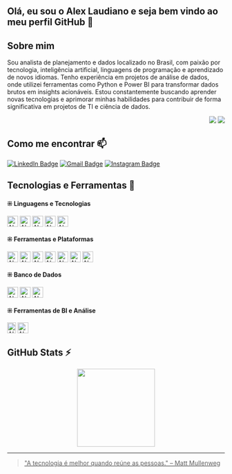 ## Olá, eu sou o Alex Laudiano e seja bem vindo ao meu perfil GitHub 👋

## Sobre mim
<p align="left">
Sou analista de planejamento e dados localizado no Brasil, com paixão por tecnologia, inteligência artificial, linguagens de programação e aprendizado de novos idiomas. Tenho experiência em projetos de análise de dados, onde utilizei ferramentas como Python e Power BI para transformar dados brutos em insights acionáveis. Estou constantemente buscando aprender novas tecnologias e aprimorar minhas habilidades para contribuir de forma significativa em projetos de TI e ciência de dados.
</p>

<p align="right">
<img src="https://views.whatilearened.today/views/github/alexlaudiano/views.svg"> <a href="https://github.com/alexlaudiano/"><img src="https://img.shields.io/github/followers/alexlaudiano?color=%234CC61E&label=GitHub%20Followers%20%3A"/></a>
</p>

## Como me encontrar 📫
[![LinkedIn Badge](https://img.shields.io/badge/-LinkedIn-373737?style=flat&logo=linkedin&logoColor=white)](https://www.linkedin.com/in/laudiano/)
[![Gmail Badge](https://img.shields.io/badge/Gmail-373737?style=flat&logo=Gmail&logoColor=white)](mailto:laudiano@gmail.com)
[![Instagram Badge](https://img.shields.io/badge/-Instagram-373737?style=flat&logo=instagram&logoColor=white)](https://www.instagram.com/laudianoalex/?hl=pt-br)

## Tecnologias e Ferramentas 🔧 
<div>
  <h4>⁜ Linguagens e Tecnologias</h4>
  <img align="center" alt="Alex-python" height="25" width="25" src="https://cdn.jsdelivr.net/gh/devicons/devicon@latest/icons/python/python-original.svg"/>
  <img align="center" alt="Alex-java" height="25" width="25" src="https://cdn.jsdelivr.net/gh/devicons/devicon@latest/icons/java/java-original.svg"/>
  <img align="center" alt="Alex-html5" height="25" width="25" src="https://cdn.jsdelivr.net/gh/devicons/devicon@latest/icons/html5/html5-original.svg"/>
  <img align="center" alt="Alex-javascript" height="25" width="25" src="https://cdn.jsdelivr.net/gh/devicons/devicon@latest/icons/javascript/javascript-original.svg"/>
  <img align="center" alt="Alex-css3" height="25" width="25" src="https://cdn.jsdelivr.net/gh/devicons/devicon@latest/icons/css3/css3-original.svg"/>
  <h4>⁜ Ferramentas e Plataformas</h4>
  <img align="center" alt="Alex-git" height="25" width="25" src="https://cdn.jsdelivr.net/gh/devicons/devicon@latest/icons/git/git-original.svg"/>
  <img align="center" alt="Alex-git" height="25" width="25" src="https://cdn.jsdelivr.net/gh/devicons/devicon@latest/icons/github/github-original.svg"/>
  <img align="center" alt="Alex-jupyter" height="25" width="25" src="https://cdn.jsdelivr.net/gh/devicons/devicon@latest/icons/jupyter/jupyter-original.svg"/>
  <img align="center" alt="Alex-anaconda" height="25" width="25" src="https://cdn.jsdelivr.net/gh/devicons/devicon@latest/icons/anaconda/anaconda-original.svg" />
  <img align="center" alt="Alex-vscode" height="25" width="25" src="https://cdn.jsdelivr.net/gh/devicons/devicon@latest/icons/vscode/vscode-original.svg"/>
  <img align="center" alt="Alex-figma" height="25" width="25" src="https://cdn.jsdelivr.net/gh/devicons/devicon@latest/icons/figma/figma-original.svg"/>
  <img align="center" alt="Alex-canva" height="25" width="25" src="https://cdn.jsdelivr.net/gh/devicons/devicon@latest/icons/canva/canva-original.svg" />
  <h4>⁜ Banco de Dados</h4>
  <img align="center" alt="Alex-mysql" height="25" width="25" src="https://cdn.jsdelivr.net/gh/devicons/devicon@latest/icons/mysql/mysql-original.svg"/>
  <img align="center" alt="Alex-postgresql" height="25" width="25" src="https://cdn.jsdelivr.net/gh/devicons/devicon@latest/icons/postgresql/postgresql-original.svg"/>
  <img align="center" alt="Alex-postgresql" height="25" width="25" src="https://cdn.jsdelivr.net/gh/devicons/devicon@latest/icons/sqlite/sqlite-original.svg"/>
  <h4>⁜ Ferramentas de BI e Análise</h4>
  <img align="center" alt="Alex-BI" height="25" width="20" src="https://github.com/microsoft/PowerBI-Icons/blob/main/PNG/Power-BI.png">
  <img align="center" alt="Alex-Excel" height="25" width="25" src="https://github.com/sempostma/office365-icons/blob/master/png/256/excel.png">
</div>

## GitHub Stats ⚡
<div>
  <a href="https://github.com/alexlaudiano">
  <center>  
    <img height="180em" src="https://github-readme-stats.vercel.app/api/top-langs/?username=alexlaudiano&layout=compact&langs_count=7&theme=transparent"/> 
  </center>
</div>

---

> "A tecnologia é melhor quando reúne as pessoas." – Matt Mullenweg

